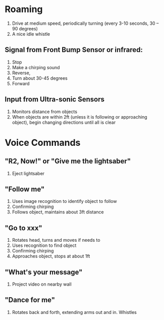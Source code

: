# Roaming

1. Drive at medium speed, periodically turning (every 3-10 seconds, 30 – 90 degrees)
2. A nice idle whistle

## Signal from Front Bump Sensor or infrared:

1. Stop
2. Make a chirping sound
3. Reverse,
4. Turn about 30-45 degrees
5. Forward

## Input from Ultra-sonic Sensors

1. Monitors distance from objects
2. When objects are within 2ft (unless it is following or approaching object), begin changing directions until all is clear

# Voice Commands

## "R2, Now!" or "Give me the lightsaber"

1. Eject lightsaber

## "Follow me"

1. Uses image recognition to identify object to follow
2. Confirming chirping
3. Follows object, maintains about 3ft distance

## "Go to xxx"

1. Rotates head, turns and moves if needs to
2. Uses recognition to find object
3. Confirming chirping
4. Approaches object, stops at about 1ft

## "What's your message"

1. Project video on nearby wall

## "Dance for me"

1. Rotates back and forth, extending arms out and in. Whistles
